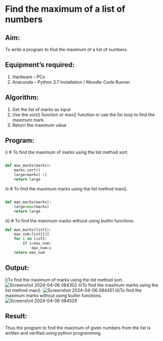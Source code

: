 # Find the maximum of a list of numbers
## Aim:
To write a program to find the maximum of a list of numbers.
## Equipment’s required:
1.	Hardware – PCs
2.	Anaconda – Python 3.7 Installation / Moodle-Code Runner
## Algorithm:
1.	Get the list of marks as input
2.	Use the sort() function or max() function or use the for loop to find the maximum mark.
3.	Return the maximum value
## Program:

i)	# To find the maximum of marks using the list method sort.
```Python

def max_marks(marks):
    marks.sort()
    large=marks[-1]
    return large

```

ii)	# To find the maximum marks using the list method max().
```Python

def max_marks(marks):
    large=max(marks)
    return large

```

iii) # To find the maximum marks without using builtin functions.
```Python
def max_marks(list1):
    max_num=list1[0]
    for i in list1:
        if i>max_num:
            max_num=i
    return max_num


```



## Output:
i)To find the maximum of marks using the list method sort.
![Screenshot 2024-04-06 084302](https://github.com/KAMALESHNITHYA/FindMaximum/assets/145743119/e15efd7e-c45c-4cb7-8cfb-2c2bdde9b879)
ii)To find the maximum marks using the list method max().
![Screenshot 2024-04-06 084451](https://github.com/KAMALESHNITHYA/FindMaximum/assets/145743119/4bea4956-2c5e-4a5f-b766-e6d20d6901cc)
iii)To find the maximum marks without using builtin functions.
![Screenshot 2024-04-06 084529](https://github.com/KAMALESHNITHYA/FindMaximum/assets/145743119/f3907997-7159-4db6-b97e-ccce9a22e109)

## Result:
Thus the program to find the maximum of given numbers from the list is written and verified using python programming.
